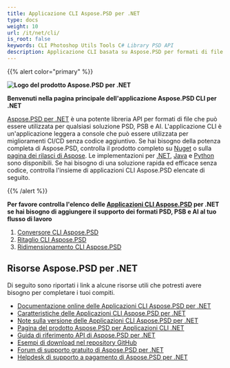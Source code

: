 ```yaml
---
title: Applicazione CLI Aspose.PSD per .NET
type: docs
weight: 10
url: /it/net/cli/
is_root: false
keywords: CLI Photoshop Utils Tools C# Library PSD API
description: Applicazione CLI basata su Aspose.PSD per formati di file Adobe Photoshop e Adobe Illustrator per automazione CI/CD. Supporta l'esportazione PSD, PSB, AI in PDF, TIFF, JPEG, JPEG2000, PNG, GIF e BMP. Non richiede l'installazione di Adobe Photoshop o Adobe Illustrator e può essere eseguito senza codice.
---
```


{{% alert color="primary" %}} 

**![Logo del prodotto Aspose.PSD per .NET](home_1.png)**

**Benvenuti nella pagina principale dell'applicazione Aspose.PSD CLI per .NET**

[Aspose.PSD per .NET](/psd/it/net/) è una potente libreria API per formati di file che può essere utilizzata per qualsiasi soluzione PSD, PSB e AI. L'applicazione CLI è un'applicazione leggera a console che può essere utilizzata per miglioramenti CI/CD senza codice aggiuntivo. Se hai bisogno della potenza completa di Aspose.PSD, controlla il prodotto completo su [Nuget](https://www.nuget.org/packages/Aspose.PSD) o sulla [pagina dei rilasci di Aspose](https://releases.aspose.com/psd/). Le implementazioni per [.NET](https://releases.aspose.com/psd/net/), [Java](https://releases.aspose.com/psd/java/) e [Python](https://releases.aspose.com/psd/python-net/) sono disponibili. Se hai bisogno di una soluzione rapida ed efficace senza codice, controlla l'insieme di applicazioni CLI Aspose.PSD elencate di seguito.

{{% /alert %}} 

**Per favore controlla l'elenco delle [Applicazioni CLI Aspose.PSD](/psd/it/net/cli) per .NET se hai bisogno di aggiungere il supporto dei formati PSD, PSB e AI al tuo flusso di lavoro**

1. [Conversore CLI Aspose.PSD](/psd/it/net/cli/conversion)
2. [Ritaglio CLI Aspose.PSD](/psd/it/net/cli/crop)
3. [Ridimensionamento CLI Aspose.PSD](/psd/it/net/cli/resize)

## **Risorse Aspose.PSD per .NET**

Di seguito sono riportati i link a alcune risorse utili che potresti avere bisogno per completare i tuoi compiti.

- [Documentazione online delle Applicazioni CLI Aspose.PSD per .NET](/psd/it/net/cli/)
- [Caratteristiche delle Applicazioni CLI Aspose.PSD per .NET](/psd/it/net/cli/features/)
- [Note sulla versione delle Applicazioni CLI Aspose.PSD per .NET](/psd/it/net/cli/release-notes/)
- [Pagina del prodotto Aspose.PSD per Applicazioni CLI .NET](https://products.aspose.com/psd/net)
- [Guida di riferimento API di Aspose.PSD per .NET](https://reference.aspose.com/net/psd)
- [Esempi di download nel repository GitHub](https://github.com/aspose-psd/CLI-Applications)
- [Forum di supporto gratuito di Aspose.PSD per .NET](https://forum.aspose.com/c/psd)
- [Helpdesk di supporto a pagamento di Aspose.PSD per .NET](https://helpdesk.aspose.com/)
